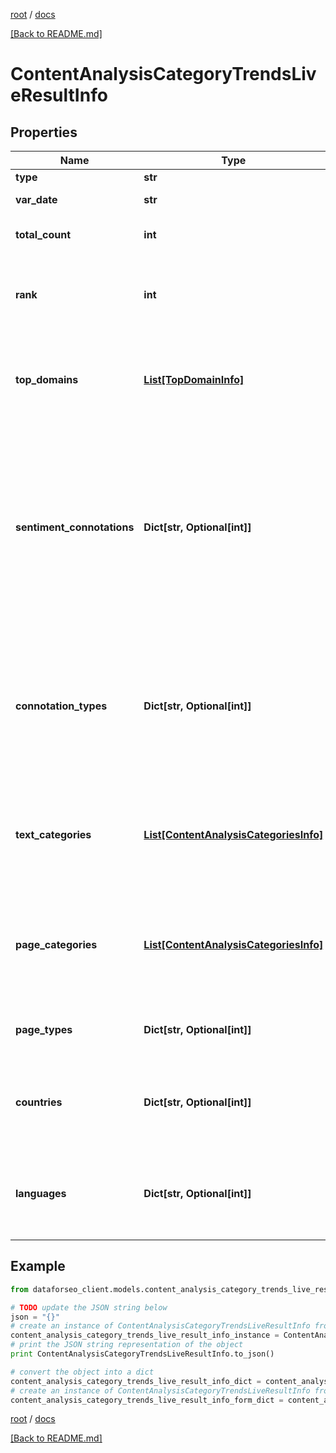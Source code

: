 [root](./../ "root") / [docs](./ "docs")

[[Back to README.md]](./../README.md "[Back to README.md]")

# ContentAnalysisCategoryTrendsLiveResultInfo

## Properties

Name | Type | Description | Notes
------------ | ------------- | ------------- | -------------
**type** | **str** | type of element | [optional]
**var_date** | **str** | date for which the data is provided | [optional]
**total_count** | **int** | total number of results in our database relevant to your request | [optional]
**rank** | **int** | rank of all URLs citing the keyword normalized sum of ranks of all URLs citing the target keyword for the given date | [optional]
**top_domains** | [**List[TopDomainInfo]**](TopDomainInfo.md) | top domains citing the target keyword contains objects with top domains citing the target category and citation count per each domain | [optional]
**sentiment_connotations** | **Dict[str, Optional[int]]** | sentiment connotations contains sentiments (emotional reactions) related to the target category citation and the number of citations per each sentiment possible connotations: \&quot;anger\&quot;, \&quot;fear\&quot;, \&quot;happiness\&quot;, \&quot;love\&quot;, \&quot;sadness\&quot;, \&quot;share\&quot;, \&quot;neutral\&quot;, \&quot;fun\&quot; | [optional]
**connotation_types** | **Dict[str, Optional[int]]** | connotation types contains types of sentiments (sentiment polarity) related to the category citation and citation count per each sentiment type possible connotation types: \&quot;positive\&quot;, \&quot;negative\&quot;, \&quot;neutral\&quot; | [optional]
**text_categories** | [**List[ContentAnalysisCategoriesInfo]**](ContentAnalysisCategoriesInfo.md) | text categories contains objects with text categories and citation count in each text category to obtain a full list of available categories, refer to the Categories endpoint | [optional]
**page_categories** | [**List[ContentAnalysisCategoriesInfo]**](ContentAnalysisCategoriesInfo.md) | page categories contains objects with page categories and citation count in each page category to obtain a full list of available categories, refer to the Categories endpoint | [optional]
**page_types** | **Dict[str, Optional[int]]** | page types contains page types and citation count per each page type | [optional]
**countries** | **Dict[str, Optional[int]]** | countries contains countries and citation count in each country to obtain a full list of available countries, refer to the Locations endpoint | [optional]
**languages** | **Dict[str, Optional[int]]** | languages contains languages and citation count in each language to obtain a full list of available languages, refer to the Languages endpoint | [optional]

## Example

```python
from dataforseo_client.models.content_analysis_category_trends_live_result_info import ContentAnalysisCategoryTrendsLiveResultInfo

# TODO update the JSON string below
json = "{}"
# create an instance of ContentAnalysisCategoryTrendsLiveResultInfo from a JSON string
content_analysis_category_trends_live_result_info_instance = ContentAnalysisCategoryTrendsLiveResultInfo.from_json(json)
# print the JSON string representation of the object
print ContentAnalysisCategoryTrendsLiveResultInfo.to_json()

# convert the object into a dict
content_analysis_category_trends_live_result_info_dict = content_analysis_category_trends_live_result_info_instance.to_dict()
# create an instance of ContentAnalysisCategoryTrendsLiveResultInfo from a dict
content_analysis_category_trends_live_result_info_form_dict = content_analysis_category_trends_live_result_info.from_dict(content_analysis_category_trends_live_result_info_dict)
```

  

[root](./../ "root") / [docs](./ "docs")

[[Back to README.md]](./../README.md "[Back to README.md]")